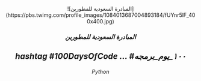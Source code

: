 <p align="center">
  ![المبادرة السعودية للمطورين](https://pbs.twimg.com/profile_images/1084013687004893184/fUYnr5lF_400x400.jpg)
  <br />

<h3 align="center">
  <em>
المبادرة السعودية للمطورين
  </em>
  <br />
  <h2 align="center">
  <em>
 hashtag
#100DaysOfCode ...
#١٠٠_يوم_برمجه  
  </em>
  <br />
<h6 align="center">
  <em>
    Python
  </em>
  <br />
